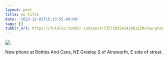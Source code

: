 ```yaml
---
layout: post
title: no title
date: '2023-12-03T15:13:55-08:00'
tags: []
tumblr_url: https://futelco.tumblr.com/post/735728354141061120/new-phone-at-bottles-and-cans-ne-greeley-s-of
---
```

![](https://64.media.tumblr.com/74299e2b2ab1cadf9552ffae27422008/dff5d21fe788e108-f3/s640x960/2c354e3b6e26474a7f80ba763d0e8771dc71e85f.jpg)

New phone at Bottles And Cans, NE Greeley S of Ainsworth, E side of street.

